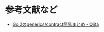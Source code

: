 # 参考文献など

* [Go 2のgenerics/contract簡易まとめ - Qiita](https://qiita.com/lufia/items/242d25e8c93d88e22a2e)
